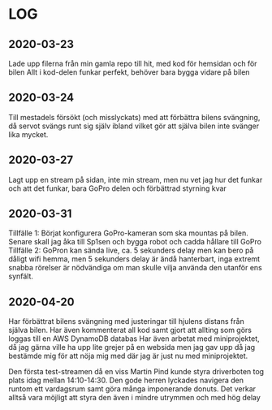 # LOG

## 2020-03-23
Lade upp filerna från min gamla repo till hit, med kod för hemsidan och för bilen
Allt i kod-delen funkar perfekt, behöver bara bygga vidare på bilen

## 2020-03-24
Till mestadels försökt (och misslyckats) med att förbättra bilens svängning, då servot svängs runt sig själv ibland vilket gör att själva bilen inte svänger lika mycket.

## 2020-03-27
Lagt upp en stream på sidan, inte min stream, men nu vet jag hur det funkar och att det funkar, bara GoPro delen och förbättrad styrning kvar

## 2020-03-31
Tillfälle 1: Börjat konfigurera GoPro-kameran som ska mountas på bilen. Senare skall jag åka till Sp1sen och bygga robot och cadda hållare till GoPro
Tillfälle 2: GoPron kan sända live, ca. 5 sekunders delay men kan bero på dåligt wifi hemma, men 5 sekunders delay är ändå hanterbart, inga extremt snabba rörelser är nödvändiga om man skulle vilja använda den utanför ens synfält.

## 2020-04-20
Har förbättrat bilens svängning med justeringar till hjulens distans från själva bilen. Har även kommenterat all kod samt gjort att allting som görs loggas till en AWS DynamoDB databas
Har även arbetat med miniprojektet, då jag gärna ville ha upp lite grejer på en websida men jag gav upp då jag bestämde mig för att nöja mig med där jag är just nu med miniprojektet.

Den första test-streamen då en viss Martin Pind kunde styra driverboten tog plats idag mellan 14:10-14:30. Den gode herren lyckades navigera den runtom ett vardagsrum samt göra många imponerande donuts. Det verkar alltså vara möjligt att styra den även i mindre utrymmen och med hög delay
